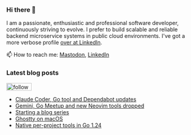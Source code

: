 ### Hi there 👋

I am a passionate, enthusiastic and professional software developer, continuously striving to evolve. I prefer to build scalable and reliable backend microservice systems in public cloud environments. I've got a more verbose profile [over at LinkedIn](https://www.linkedin.com/in/fredrik/).

📫 How to reach me: [Mastodon](https://fosstodon.org/@fredrikaverpil), [LinkedIn](https://www.linkedin.com/in/fredrik/)


<!--
- 🔭 I’m currently working on ...
- 🌱 I’m currently learning ...
- 👯 I’m looking to collaborate on ...
- 🤔 I’m looking for help with ...
- 💬 Ask me about ...
- 📫 How to reach me: ...
- 😄 Pronouns: ...
- ⚡ Fun fact: ...
-->

### Latest blog posts

<a href='https://feedly.com/i/subscription/feed%2Fhttps%3A%2F%2Ffredrikaverpil.github.io%2Ffeed_rss_created.xml'  target='blank'><img id='feedlyFollow' src='https://s1.feedly.com/legacy/feedly-follow-rectangle-volume-small_2x.png' alt='follow us in feedly' width='66' height='20'></a>

<!-- BLOG-POST-LIST:START -->
- [Claude Coder, Go tool and Dependabot updates](https://fredrikaverpil.github.io/blog/2025/03/01/claude-coder-go-tool-and-dependabot-updates/)
- [Gemini, Go Meetup and new Neovim tools dropped](https://fredrikaverpil.github.io/blog/2025/02/22/gemini-go-meetup-and-new-neovim-tools-dropped/)
- [Starting a blog series](https://fredrikaverpil.github.io/blog/2025/02/21/starting-a-blog-series/)
- [Ghostty on macOS](https://fredrikaverpil.github.io/blog/2024/12/04/ghostty-on-macos/)
- [Native per-project tools in Go 1.24](https://fredrikaverpil.github.io/blog/2024/12/02/native-per-project-tools-in-go-124/)
<!-- BLOG-POST-LIST:END -->
